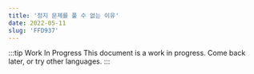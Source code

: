 ```yaml
---
title: '정지 문제를 풀 수 없는 이유'
date: 2022-05-11
slug: 'FFD937'
---
```


:::tip Work In Progress
This document is a work in progress. Come back later, or try other languages.
:::
